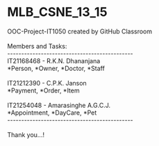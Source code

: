 # MLB_CSNE_13_15
OOC-Project-IT1050 created by GitHub Classroom\
\
Members and Tasks: \
---------------------------------------------\
IT21168468 - R.K.N. Dhananjana \
*Person, *Owner, *Doctor, *Staff\
\
IT21212390 - C.P.K. Janson \
*Payment, *Order, *Item \
\
IT21254048 - Amarasinghe A.G.C.J. \
*Appointment, *DayCare, *Pet \
--------------------------------------------- \
\
Thank you...!


